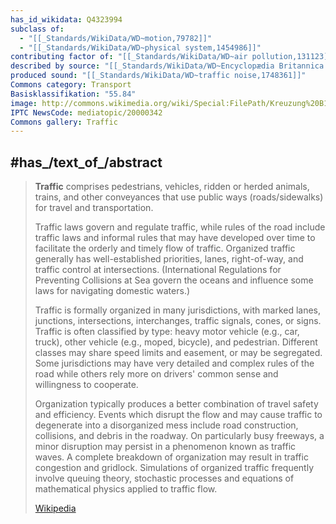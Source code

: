 ```yaml
---
has_id_wikidata: Q4323994
subclass of:
  - "[[_Standards/WikiData/WD~motion,79782]]"
  - "[[_Standards/WikiData/WD~physical system,1454986]]"
contributing factor of: "[[_Standards/WikiData/WD~air pollution,131123]]"
described by source: "[[_Standards/WikiData/WD~Encyclopædia Britannica 11th edition,867541]]"
produced sound: "[[_Standards/WikiData/WD~traffic noise,1748361]]"
Commons category: Transport
Basisklassifikation: "55.84"
image: http://commons.wikimedia.org/wiki/Special:FilePath/Kreuzung%20B1-B96%20Berlin%20-%20Fahrbahnmarkierungen.jpg
IPTC NewsCode: mediatopic/20000342
Commons gallery: Traffic
---
```



## #has_/text_of_/abstract 

> **Traffic** comprises pedestrians, vehicles, ridden or herded animals, trains, and other conveyances that use public ways (roads/sidewalks) for travel and transportation. 
>
> Traffic laws govern and regulate traffic, while rules of the road include traffic laws and informal rules that may have developed over time to facilitate the orderly and timely flow of traffic. Organized traffic generally has well-established priorities, lanes, right-of-way, and traffic control at intersections. (International Regulations for Preventing Collisions at Sea govern the oceans and influence some laws for navigating domestic waters.)
>
> Traffic is formally organized in many jurisdictions, with marked lanes, junctions, intersections, interchanges, traffic signals, cones, or signs. Traffic is often classified by type: heavy motor vehicle (e.g., car, truck), other vehicle (e.g., moped, bicycle), and pedestrian. Different classes may share speed limits and easement, or may be segregated. Some jurisdictions may have very detailed and complex rules of the road while others rely more on drivers' common sense and willingness to cooperate.
>
> Organization typically produces a better combination of travel safety and efficiency. Events which disrupt the flow and may cause traffic to degenerate into a disorganized mess include road construction, collisions, and debris in the roadway. On particularly busy freeways, a minor disruption may persist in a phenomenon known as traffic waves. A complete breakdown of organization may result in traffic congestion and gridlock. Simulations of organized traffic frequently involve queuing theory, stochastic processes and equations of mathematical physics applied to traffic flow.
>
> [Wikipedia](https://en.wikipedia.org/wiki/Traffic) 

